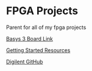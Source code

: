 # FPGA Projects
Parent for all of my fpga projects

[Basys 3 Board Link](https://store.digilentinc.com/basys-3-artix-7-fpga-trainer-board-recommended-for-introductory-users/)

[Getting Started Resources](https://reference.digilentinc.com/reference/programmable-logic/basys-3/start?redirect=1)

[Digilent GitHub](https://github.com/Digilent?utf8=%E2%9C%93&q=basys&type=&language=)
